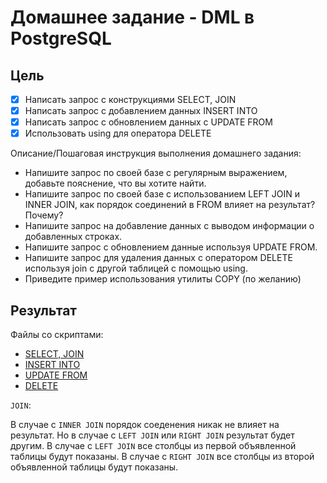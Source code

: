 # Домашнее задание - DML в PostgreSQL

## Цель

- [x] Написать запрос с конструкциями SELECT, JOIN
- [x] Написать запрос с добавлением данных INSERT INTO
- [x] Написать запрос с обновлением данных с UPDATE FROM
- [x] Использовать using для оператора DELETE

Описание/Пошаговая инструкция выполнения домашнего задания:

- Напишите запрос по своей базе с регулярным выражением, добавьте пояснение, что вы хотите найти.
- Напишите запрос по своей базе с использованием LEFT JOIN и INNER JOIN, как порядок соединений в FROM влияет на результат? Почему?
- Напишите запрос на добавление данных с выводом информации о добавленных строках.
- Напишите запрос с обновлением данные используя UPDATE FROM.
- Напишите запрос для удаления данных с оператором DELETE используя join с другой таблицей с помощью using.
- Приведите пример использования утилиты COPY (по желанию)

## Результат

Файлы со скриптами:

- [SELECT, JOIN](scripts/select.sql)
- [INSERT INTO](scripts/insert.sql)
- [UPDATE FROM](scripts/update.sql)
- [DELETE](scripts/delete.sql)

`JOIN`:

В случае с `INNER JOIN` порядок соеденения никак не влияет на результат. Но в случае с `LEFT JOIN` или `RIGHT JOIN` результат будет другим. В случае с `LEFT JOIN` все столбцы из первой объявленной таблицы будут показаны. В случае с `RIGHT JOIN` все столбцы из второй объявленной таблицы будут показаны.

